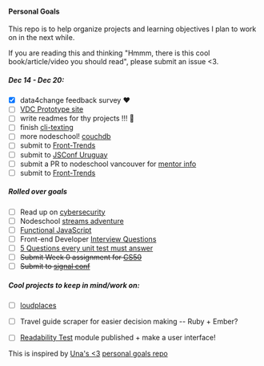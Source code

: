 #### Personal Goals

This repo is to help organize projects and learning objectives I plan to work on in the next while.

If you are reading this and thinking "Hmmm, there is this cool book/article/video you should read", please submit an issue <3. 

##### Dec 14 - Dec 20:
- [x] data4change feedback survey :heart:
- [ ] [VDC Prototype site](https://github.com/lrlna/vdc-visualization)
- [ ] write readmes for thy projects !!! :information_desk_person:
- [ ] finish [cli-texting](https://github.com/lrlna/cli-texting)
- [ ] more nodeschool! [couchdb](https://github.com/robertkowalski/learnyoucouchdb)
- [ ] submit to [Front-Trends](https://2016.front-trends.com/speaking-at-front-trends/)
- [ ] submit to [JSConf Uruguay](https://jsconf.uy/talks)
- [ ] submit a PR to nodeschool vancouver for [mentor info](https://github.com/nodeschool/vancouver/issues/26)
- [ ] submit to [Front-Trends](https://2016.front-trends.com/speaking-at-front-trends/)

##### Rolled over goals 

- [ ] Read up on [cybersecurity](https://tech.safehubcollective.org/cybersecurity/)
- [ ] Nodeschool [streams adventure](https://github.com/substack/stream-adventure)
- [ ] [Functional JavaScript](http://almostobsolete.net/talks/functionaljs/#1)
- [ ] Front-end Developer [Interview Questions](https://github.com/h5bp/Front-end-Developer-Interview-Questions)
- [ ] [5 Questions every unit test must answer](https://medium.com/javascript-scene/what-every-unit-test-needs-f6cd34d9836d#.l3fulg470)
- [ ] ~~Submit Week 0 assignment for [CS50](https://courses.edx.org/courses/HarvardX/CS50x3/2015/info)~~
- [ ] ~~Submit to [signal conf](https://www.twilio.com/signal/call-for-presenters)~~

##### Cool projects to keep in mind/work on:

- [ ] [loudplaces](https://github.com/soundboards/loudplaces)
- [ ] Travel guide scraper for easier decision making -- Ruby + Ember?
- [ ] [Readability Test](https://github.com/lrlna/readability-test) module published + make a user interface!


This is inspired by [Una's <3](https://twitter.com/Una) [personal goals repo](https://github.com/una/personal-goals)

